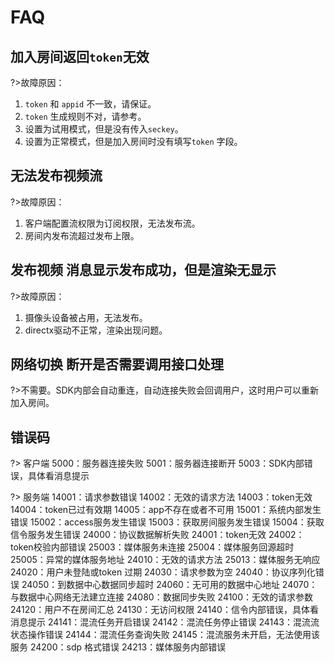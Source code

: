 

# FAQ

## 加入房间返回`token`无效


?>故障原因：  
1. `token` 和 `appid` 不一致，请保证。  
2. `token` 生成规则不对，请参考[](/video/urtc/sdk/token)。  
3. 设置为试用模式，但是没有传入`seckey`。  
4. 设置为正常模式，但是加入房间时没有填写`token` 字段。  

## 无法发布视频流

?>故障原因：  
1. 客户端配置流权限为订阅权限，无法发布流。  
2. 房间内发布流超过发布上限。  

## 发布视频 消息显示发布成功，但是渲染无显示


?>故障原因：  
1. 摄像头设备被占用，无法发布。  
2. directx驱动不正常，渲染出现问题。  

## 网络切换 断开是否需要调用接口处理

?>不需要。SDK内部会自动重连，自动连接失败会回调用户，这时用户可以重新加入房间。 

## 错误码

?>    客户端
      5000：服务器连接失败
      5001：服务器连接断开
      5003：SDK内部错误，具体看消息提示

?>    服务端
      14001：请求参数错误
      14002：无效的请求方法
      14003：token无效 
      14004：token已过有效期
      14005：app不存在或者不可用 
      15001：系统内部发生错误 
      15002：access服务发生错误 
      15003：获取房间服务发生错误 
      15004：获取信令服务发生错误
      24000：协议数据解析失败
      24001：token无效
      24002：token校验内部错误
      25003：媒体服务未连接
      25004：媒体服务回源超时
      25005：异常的媒体服务地址
      24010：无效的请求方法
      25013：媒体服务无响应
      24020：用户未登陆或token 过期
      24030：请求参数为空
      24040：协议序列化错误
      24050：到数据中心数据同步超时
      24060：无可用的数据中心地址
      24070：与数据中心网络无法建立连接
      24080：数据同步失败
      24100：无效的请求参数
      24120：用户不在房间汇总
      24130：无访问权限
      24140：信令内部错误，具体看消息提示
      24141：混流任务开启错误
      24142：混流任务停止错误
      24143：混流流状态操作错误
      24144：混流任务查询失败
      24145：混流服务未开启，无法使用该服务
      24200：sdp 格式错误
      24213：媒体服务内部错误
